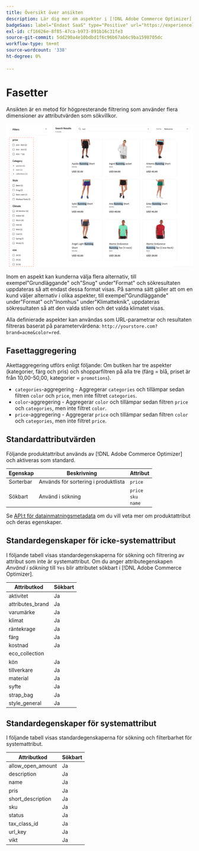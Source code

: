 ```yaml
---
title: Översikt över ansikten
description: Lär dig mer om aspekter i [!DNL Adobe Commerce Optimizer] och hur de förbättrar sökresultaten.
badgeSaas: label="Endast SaaS" type="Positive" url="https://experienceleague.adobe.com/sv/docs/commerce/user-guides/product-solutions" tooltip="Gäller endast Adobe Commerce as a Cloud Service- och Adobe Commerce Optimizer-projekt (SaaS-infrastruktur som hanteras av Adobe)."
exl-id: cf16626e-8f85-47ca-b973-891b16c31fe3
source-git-commit: 5dd290a4e10bdbd1f6c96b67ab6c9ba1598705dc
workflow-type: tm+mt
source-wordcount: '338'
ht-degree: 0%

---
```


# Fasetter

Ansikten är en metod för högpresterande filtrering som använder flera dimensioner av attributvärden som sökvillkor.

![Filtrerade sökresultat](../../assets/storefront-search-results-run.png)

Inom en aspekt kan kunderna välja flera alternativ, till exempel&quot;Grundläggande&quot; och&quot;Snug&quot; under&quot;Format&quot; och sökresultaten uppdateras så att endast dessa format visas. På samma sätt gäller att om en kund väljer alternativ i olika aspekter, till exempel&quot;Grundläggande&quot; under&quot;Format&quot; och&quot;Inomhus&quot; under&quot;Klimatteknik&quot;, uppdateras sökresultaten så att den valda stilen och det valda klimatet visas.

Alla definierade aspekter kan användas som URL-parametrar och resultaten filtreras baserat på parametervärdena: `http://yourstore.com?brand=acme&color=red`.

## Fasettaggregering

Akettaggregering utförs enligt följande: Om butiken har tre aspekter (kategorier, färg och pris) och shopparfiltren på alla tre (färg = blå, priset är från 10,00-50,00, kategorier = `promotions`).

- `categories`-aggregering - Aggregerar `categories` och tillämpar sedan filtren `color` och `price`, men inte filtret `categories`.
- `color`-aggregering - Aggregerar `color` och tillämpar sedan filtren `price` och `categories`, men inte filtret `color`.
- `price`-aggregering - Aggregerar `price` och tillämpar sedan filtren `color` och `categories`, men inte filtret `price`.

## Standardattributvärden

Följande produktattribut används av [!DNL Adobe Commerce Optimizer] och aktiveras som standard.

| Egenskap | Beskrivning | Attribut |
|---|---|---|
| Sorterbar | Används för sortering i produktlista | `price` |
| Sökbart | Använd i sökning | `price` <br />`sku`<br />`name` |

Se [API:t för datainmatningsmetadata](https://developer.adobe.com/commerce/services/optimizer/data-ingestion/#metadata) om du vill veta mer om produktattribut och deras egenskaper.

## Standardegenskaper för icke-systemattribut

I följande tabell visas standardegenskaperna för sökning och filtrering av attribut som inte är systemattribut. Om du anger attributegenskapen *Använd i sökning* till `Yes` blir attributet sökbart i [!DNL Adobe Commerce Optimizer].

| Attributkod | Sökbart |
|--- |--- |
| aktivitet | Ja |
| attributes_brand | Ja |
| varumärke | Ja |
| klimat | Ja |
| räntekrage | Ja |
| färg | Ja |
| kostnad | Ja |
| eco_collection |  |
| kön | Ja |
| tillverkare | Ja |
| material | Ja |
| syfte | Ja |
| strap_bag | Ja |
| style_general | Ja |

## Standardegenskaper för systemattribut

I följande tabell visas standardegenskaperna för sökning och filterbarhet för systemattribut.

| Attributkod | Sökbart |
|--- |--- |
| allow_open_amount | Ja |
| description | Ja |
| name | Ja |
| pris | Ja |
| short_description | Ja |
| sku | Ja |
| status | Ja |
| tax_class_id | Ja |
| url_key | Ja |
| vikt | Ja |

